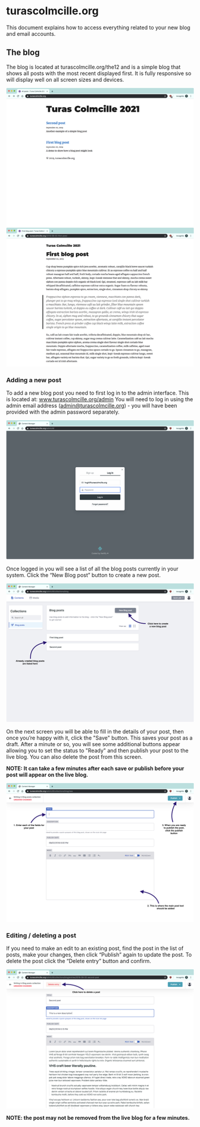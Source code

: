 # turascolmcille.org
This document explains how to access everything related to your new blog and email accounts.

## The blog
The blog is located at turascolmcille.org/the12 and is a simple blog that shows all posts with the most recent displayed first. It is fully responsive so will display well on all screen sizes and devices.

![turas colmcille blog example homepage](./screenshots/homepage.png)
![an example blog post](./screenshots/example-post.png)

### Adding a new post
To add a new blog post you need to first log in to the admin interface. This is located at:
www.turascolmcille.org/admin
You will need to log in using the admin email address (admin@turascolmcille.org) - you will have been provided with the admin password separately.

![login screen](./screenshots/login.png)

Once logged in you will see a list of all the blog posts currently in your system. Click the “New Blog post” button to create a new post.

![main admin dashboard](./screenshots/main-admin-ui.png)

On the next screen you will be able to fill in the details of your post, then once you’re happy with it, click the "Save" button. This saves your post as a draft. After a minute or so, you will see some additional buttons appear allowing you to set the status to "Ready" and then publish your post to the live blog. You can also delete the post from this screen.

**NOTE: It can take a few minutes after each save or publish before your post will appear on the live blog.**

![adding a new post](./screenshots/adding-a-post.png)

### Editing / deleting a post

If you need to make an edit to an existing post, find the post in the list of posts, make your changes, then click “Publish” again to update the post. To delete the post click the “Delete entry” button and confirm.

![editing a post](./screenshots/editing-deleting-a-post.png)

**NOTE: the post may not be removed from the live blog for a few minutes.**